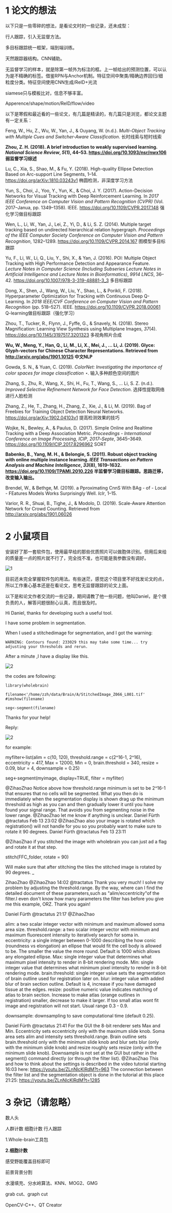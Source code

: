 # 1 论文的想法

以下只是一些零碎的想法，是看论文时的一些记录，还未成型：

行人跟踪，引入无监督方法。

多目标跟踪统一框架，端到端训练。

天然跟踪器结构。CNN辅助。

无监督学习的样本，就是除第一帧外为标注的框。上一帧给出的预测位置，可以认为是不精确的标签。借鉴RPN与Anchor机制。特征空间中聚类/精确边界回归/细粒度分类。特征空间使用CNN生成/ReID+光流

siamese只与模板比对，信息不够丰富。

Apperence/shape/motion/ReID/flow/video



以下是寒假和最近看的一些论文，有几篇是精读的，有几篇只是浏览，都论文主题有一定关系：

Feng, W., Hu, Z., Wu, W., Yan, J., & Ouyang, W. (n.d.). *Multi-Object Tracking with Multiple Cues and Switcher-Aware Classification*. 长时线索与短时线索

**Zhou, Z. H. (2018). A brief introduction to weakly supervised learning. *National Science Review*, *5*(1), 44–53. https://doi.org/10.1093/nsr/nwx106  弱监督学习综述**

Lu, C., Xia, S., Shao, M., & Fu, Y. (2018). High-quality Ellipse Detection Based on Arc-support Line Segments, 1–14. https://doi.org/arXiv:1810.03243v1  椭圆检测，非深度学习方法

Yun, S., Choi, J., Yoo, Y., Yun, K., & Choi, J. Y. (2017). Action-Decision Networks for Visual Tracking with Deep Reinforcement Learning. In *2017 IEEE Conference on Computer Vision and Pattern Recognition (CVPR)* (Vol. 2017–Janua, pp. 1349–1358). IEEE. https://doi.org/10.1109/CVPR.2017.148  强化学习做目标跟踪

Wen, L., Li, W., Yan, J., Lei, Z., Yi, D., & Li, S. Z. (2014). Multiple target tracking based on undirected hierarchical relation hypergraph. *Proceedings of the IEEE Computer Society Conference on Computer Vision and Pattern Recognition*, 1282–1289. https://doi.org/10.1109/CVPR.2014.167  图模型多目标跟踪

Yu, F., Li, W., Li, Q., Liu, Y., Shi, X., & Yan, J. (2016). POI: Multiple Object Tracking with High Performance Detection and Appearance Feature. *Lecture Notes in Computer Science (Including Subseries Lecture Notes in Artificial Intelligence and Lecture Notes in Bioinformatics)*, *9914 LNCS*, 36–42. https://doi.org/10.1007/978-3-319-48881-3_3  多目标跟踪

Dong, X., Shen, J., Wang, W., Liu, Y., Shao, L., & Porikli, F. (2018). Hyperparameter Optimization for Tracking with Continuous Deep Q-Learning. In *2018 IEEE/CVF Conference on Computer Vision and Pattern Recognition* (pp. 518–527). IEEE. https://doi.org/10.1109/CVPR.2018.00061 Q-learning做目标跟踪（强化学习）

Zhou, T., Tucker, R., Flynn, J., Fyffe, G., & Snavely, N. (2018). Stereo Magnification: Learning View Synthesis using Multiplane Images, *37*(4). https://doi.org/10.1145/3197517.3201323 多视角照片合成

**Wu, W., Meng, Y., Han, Q., Li, M., Li, X., Mei, J., … Li, J. (2019). Glyce: Glyph-vectors for Chinese Character Representations. Retrieved from http://arxiv.org/abs/1901.10125  中文NLP**

Gowda, S. N., & Yuan, C. (2019). *ColorNet: Investigating the importance of color spaces for image classification ⋆*.  输入多种颜色空间的图片

Zhang, S., Zhu, R., Wang, X., Shi, H., Fu, T., Wang, S., … Li, S. Z. (n.d.). *Improved Selective Refinement Network for Face Detection*. 选择性提取网络进行人脸检测

Zhang, Z., He, T., Zhang, H., Zhang, Z., Xie, J., & Li, M. (2019). Bag of Freebies for Training Object Detection Neural Networks. https://doi.org/arXiv:1902.04103v1  提高检测效果的技巧

Wojke, N., Bewley, A., & Paulus, D. (2017). Simple Online and Realtime Tracking with a Deep Association Metric. *Proceedings - International Conference on Image Processing, ICIP*, *2017*–*Septe*, 3645–3649. https://doi.org/10.1109/ICIP.2017.8296962 SORT

**Babenko, B., Yang, M. H., & Belongie, S. (2011). Robust object tracking with online multiple instance learning. *IEEE Transactions on Pattern Analysis and Machine Intelligence*, *33*(8), 1619–1632. https://doi.org/10.1109/TPAMI.2010.226 半监督学习做目标跟踪。思路迁移，改变输入输出。**

Brendel, W., & Bethge, M. (2019). a Pproximating CnnS With BAg - of - Local - FEatures Models Works Surprisingly Well. *Iclr*, 1–15. 

Varior, R. R., Shuai, B., Tighe, J., & Modolo, D. (2019). Scale-Aware Attention Network for Crowd Counting. Retrieved from http://arxiv.org/abs/1901.06026    









# 2 小鼠项目

安装好了那一套软件包，使用最早给的那些优质照片可以做胞体识别。但用后来给的质量差一点的照片就不行了，完全找不准，也可能是我参数没有调好。

![1](./1.png)



目前还未完全掌握软件包的用法。有些迷茫，感觉这个项目里不好找发论文的点，所以工作重心基本还是在看论文，思考无监督跟踪的论文上面。



以下是和论文作者交流的一些记录，期间请教了他一些问题，他叫Daniel，是个很负责的人，解答问题很耐心认真，而且很及时。

Hi Daniel, thanks for developing such a useful tool.

I have some problem in segmentation.

When I used a stitchedimage for segmentation, and I got the warning:

```
WARNING: Contours found: 233029 this may take some time... try adjusting your thresholds and rerun.
```

After a minute ,I have a display like this.

![2](./2.png)

the codes are following:

```
library(wholebrain)

filename<'/home/zzh/data/Brain/A/StitchedImage_Z066_L001.tif'
#imshow(filename)

seg<-segment(filename)
```

Thanks for your help!







Reply:

![2](./3.png)

for example:

myfilter<-list(alim = c(10, 120),
threshold.range = c(2^16-1, 2^16),
eccentricity = 417,
Max = 12000,
Min = 0,
brain.threshold = 340,
resize = 0.09,
blur = 4,
downsample = 0.25)

seg<-segment(myimage, display=TRUE, filter = myfilter)

@ZihaoZhao Notice above how threshold.range minimum is set to be 2^16-1 that ensures that no cells will be segmented. What you then do is immediately when the segmentation display is shown drag up the minimum threshold as high as you can and then gradually lower it until you have found your signal range. That avoids you from segmenting noise in the lower range.
@ZihaoZhao let me know if anything is unclear.
Daniel Fürth
@tractatus
Feb 13 23:02
@ZihaoZhao also your image is rotated which registration() will not handle for you so you probably want to make sure to rotate it 90 degrees.
Daniel Fürth
@tractatus
Feb 13 23:11

@ZihaoZhao if you stitched the image with wholebrain you can just ad a flag and rotate it at that step.

stitch(FFC_folder, rotate = 90)

Will make sure that after stitching the tiles the stitched image is rotated by 90 degrees.
_







ZihaoZhao
@ZihaoZhao
14:02
@tractatus Thank you very much! I solve my problem by adjusting the threshold.range. By the way, where can I find the detailed document of these parameters,such as "alim/eccentricity"of the filter.I even don't know how many parameters the filter has before you give me this example, ORZ. Thank you again!

Daniel Fürth
@tractatus
21:17
@ZihaoZhao

alim: a two scalar integer vector with minimum and maximum allowed soma area size.
threshold.range: a two scalar integer vector with minimum and maximum fluorescent intensity to iteratively search for soma in.
eccentricity: a single integer between 0-1000 describing the how conic (roundness vs elongation) an ellipse that would fit the cell body is allowed to be. The smaller the value the more round. Default is 1000 which allows any elongated ellipse.
Max: single integer value that determines what maximum pixel intensity to render in 8-bit rendering mode.
Min: single integer value that determines what minimum pixel intensity to render in 8-bit rendering mode.
brain.threshold: single integer value sets the segmentation of brain outline used for registration later on.
blur: integer value with added blur of brain section outline. Default is 4, increase if you have damaged tissue at the edges.
resize: positive numeric value indicates matching of atlas to brain section. Increase to make atlas (orange outlines in registration) smaller, decrease to make it larger. If too small atlas wont fit image and registration will not start. Usual range 0.3 - 0.9.

downsample: downsampling to save computational time (default 0.25).

Daniel Fürth
@tractatus
21:41
For the GUI the 8-bit renderer sets Max and Min. Eccentricity sets eccentricity only with the maximum slide knob. Soma area sets alim and intensity sets threshold.range. Brain outline sets brain.threshold only with the minimum slide knob and blur sets blur (only with the minimum slide knob) and resize roughly sets resize (only with the minimum slide knob). Downsample is not set at the GUI but rather in the segment() command directly (or through the filter list).
@ZihaoZhao This and how to think about the settings is described in the video tutorial starting 16:03 here: https://youtu.be/ZLnNlcKlRdM?t=963
The connection between the filter list and the segmentation object is done in the tutorial at this place 21:25: https://youtu.be/ZLnNlcKlRdM?t=1285







# 3 杂记（请忽略）



数人头

人群计数 细胞计数 行人跟踪



1.Whole-brain工具包

**2.细胞计数**



感受野能覆盖目标即可



前景背景分割



水漫填充、分水岭算法、KNN、MOG2、GMG

grab cut、graph cut



OpenCV-C++、QT Creator



